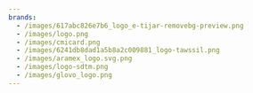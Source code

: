 ```yaml
---
brands:
  - /images/617abc826e7b6_logo_e-tijar-removebg-preview.png
  - /images/logo.png
  - /images/cmicard.png
  - /images/6241db8dad1a5b8a2c009881_logo-tawssil.png
  - /images/aramex_logo.svg.png
  - /images/logo-sdtm.png
  - /images/glovo_logo.png
---
```

